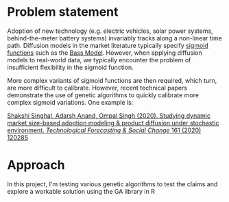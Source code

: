 # Problem statement
Adoption of new technology (e.g. electric vehicles, solar power systems, behind-the-meter battery systems) invariably tracks along a non-linear time path. Diffusion models in the market literature typically specify [sigmoid functions](https://en.wikipedia.org/wiki/Sigmoid_function) such as the [Bass Model](https://en.wikipedia.org/wiki/Bass_diffusion_model). However, when applying diffusion models to real-world data, we typically encounter the problem of insufficient flexibility in the sigmoid function.

More complex variants of sigmoid functions are then required, which turn, are more difficult to calibrate. However, recent technical papers demonstrate the use of genetic algorithms to quickly calibrate more complex sigmoid variations. One example is:

[Shakshi Singhal, Adarsh Anand, Ompal Singh (2020). Studying dynamic market size-based adoption modeling & product diffusion
under stochastic environment. *Technological Forecasting & Social Change* 161 (2020) 120285 ](https://www.sciencedirect.com/science/article/abs/pii/S0040162520311112?via%3Dihub)

# Approach
In this project, I'm testing various genetic algorithms to test the claims and explore a workable solution using the GA library in R
